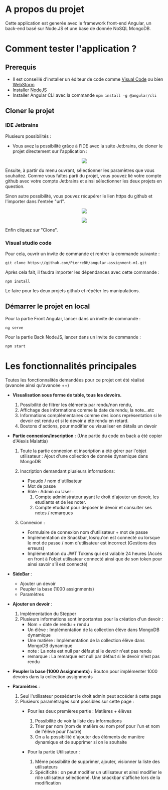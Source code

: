 # A propos du projet

Cette application est generée avec  le framework front-end Angular, un back-end basé sur Node.JS et une base de donnée NoSQL MongoDB.

# Comment tester l'application ? 

## Prerequis

* Il est conseillé d'installer un éditeur de code comme [Visual Code](https://code.visualstudio.com/download) ou bien [WebStorm](https://www.jetbrains.com/fr-fr/webstorm/)
* Installer [NodeJS](https://nodejs.org/en/download/)
* Installer Angular CLI avec la commande `npm install -g @angular/cli`

## Cloner le projet

### IDE Jetbrains
Plusieurs possibilités :
* Vous avez la possibilité grâce à l'IDE avec la suite Jetbrains, de cloner le projet directement sur l'application :

<p align="center">
  <img src="https://user-images.githubusercontent.com/98599523/210174360-c46c4617-4863-4aa7-84e2-815f4b12ab0f.png" />
</p>

Ensuite, à partir du menu ouvrant, sélectionner les paramètres que vous souhaitez. Comme vous faîtes parti du projet, vous pouvez lié votre compte github avec votre compte Jetbrains et ainsi sélectionner les deux projets en question.

Sinon autre possibilité, vous pouvez récupérer le lien https du github et l'importer dans l'entrée "url".

<p align="center">
  <img src="https://user-images.githubusercontent.com/98599523/210174506-a19b47ce-d255-4873-9522-74cf52c965d0.png" />
</p>

<p align="center">
  <img src="https://user-images.githubusercontent.com/98599523/210174435-4e2103b6-89f5-41f7-bc74-bf6cf6272564.png" />
</p>

Enfin cliquez sur "Clone".

### Visual studio code

Pour cela, ouvrir un invite de commande et rentrer la commande suivante : 

`git clone https://github.com/PierreBH/angular-assignment-m1.git`

Après cela fait, il faudra importer les dépendances avec cette commande : 

`npm install`

Le faire pour les deux projets github et répéter les manipulations.

## Démarrer le projet en local

Pour la partie Front Angular, lancer dans un invite de commande :

`ng serve`

Pour la partie Back NodeJS, lancer dans un invite de commande : 

`npm start`

# Les fonctionnalités principales

Toutes les fonctionnalités demandées pour ce projet ont été réalisé (avancée ainsi qu'avancée ++)

* __Visualisation sous forme de table, tous les devoirs.__
  1. Possibilité de filtrer les éléments par rendu/non rendu,
  2. Affichage des informations comme la date de rendu, la note...etc
  3. Informations complémentaires comme des icons représentation si le devoir est rendu et si le devoir a été rendu en retard.
  4. Boutons d'actions, pour modifier ou visualiser en détails un devoir

* __Partie connexion/inscription :__ (Une partie du code en back a été copier d'Alexis Malattia)
  1. Toute la partie connexion et inscription a été gérer par l'objet utilisateur : Ajout d'une collection de donnée dynamique dans MongoDB
  2. Inscription demandant plusieurs informations: 
      - Pseudo / nom d'utilisateur
      - Mot de passe
      - Rôle : Admin ou User : 
        1. Compte administrateur ayant le droit d'ajouter un devoir, les etudiants et de les noter.
        2. Compte etudiant pour deposer le devoir et consulter ses notes / remarques
    
  3. Connexion :
      - Formulaire de connexion nom d'utilisateur + mot de passe
      - Implémentation de Snackbar, losrqu'on est connecté ou lorsque le mot de passe / nom d'utilisateur est incorrect (Gestions des erreurs)
      - Implémentation du JWT Tokens qui est valable 24 heures (Accès en front à l'objet utilisateur connecté ainsi que de son token pour ainsi savoir s'il est connecté)
    
* __SideBar__ :
  * Ajouter un devoir
  * Peupler la base (1000 assignments)
  * Paramètres
  
* __Ajouter un devoir__ :
  1. Implémentation du Stepper
  2. Plusieurs informations sont importantes pour la création d'un devoir : 
      - Nom + date de rendu + rendu
      - Un élève : Implémentation de la collection élève dans MongoDB dynamique
      - Une matière : Implémentation de la collection élève dans MongoDB dynamique
      - note : La note est null par défaut si le devoir n'est pas rendu
      - remarque : La remarque est null par défaut si le devoir n'est pas rendu

* __Peupler la base (1000 Assignments) :__ Bouton pour implémenter 1000 devoirs dans la collection assignments

* __Paramètres__ :
    1. Seul l'utilisateur possédant le droit admin peut accéder à cette page
    2. Plusieurs paramétrages sont possibles sur cette page :
        - Pour les deux premières partie : Matières + élèves
            1. Possibilité de voir la liste des informations
            2. Trier par nom (nom de matière ou nom prof pour l'un et nom de l'élève pour l'autre)
            3. On a la possibilité d'ajouter des éléments de manière dynamique et de supprimer si on le souhaite
            
        - Pour la partie Utilisateur :
           1. Même possibilité de supprimer, ajouter, visionner la liste des utilisateurs
           2. Spécificité : on peut modifier un utilisateur et ainsi modifier le rôle utilisateur sélectionné. Une snackbar s'affiche lors de la modification
